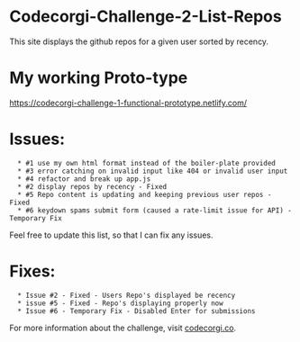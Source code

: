 # Codecorgi-Challenge-2-List-Repos
This site displays the github repos for a given user
sorted by recency.

# My working Proto-type
https://codecorgi-challenge-1-functional-prototype.netlify.com/

# Issues:
      * #1 use my own html format instead of the boiler-plate provided
      * #3 error catching on invalid input like 404 or invalid user input
      * #4 refactor and break up app.js
      * #2 display repos by recency - Fixed
      * #5 Repo content is updating and keeping previous user repos - Fixed
      * #6 keydown spams submit form (caused a rate-limit issue for API) - Temporary Fix
Feel free to update this list, so that I can fix any issues.
     
# Fixes: 
      * Issue #2 - Fixed - Users Repo's displayed be recency
      * issue #5 - Fixed - Repo's displaying properly now
      * Issue #6 - Temporary Fix - Disabled Enter for submissions

      
For more information about the challenge, visit
[codecorgi.co](http://codecorgi.co/challenge/2/list-repos).
